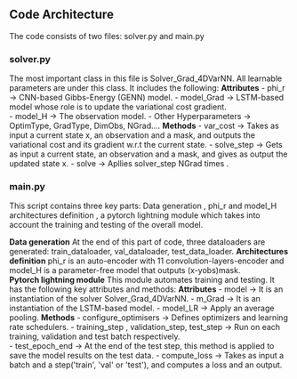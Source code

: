 ## Code Architecture 
The code consists of two files: solver.py and main.py 
### solver.py
The most important class in this file is Solver_Grad_4DVarNN. All learnable parameters are under this class. It includes the following:
**Attributes**
    - phi_r -> CNN-based Gibbs-Energy (GENN) model.
    - model_Grad -> LSTM-based model whose role is to update the variational cost gradient.   
    - model_H -> The observation model. 
    - Other Hyperparameters -> OptimType, GradType, DimObs, NGrad....
**Methods**
    - var_cost -> Takes as input a current state x, an observation and a mask, and outputs the variational cost and its gradient w.r.t
    the current state.
    - solve_step -> Gets as input a current state, an observation and a mask, and gives as output the updated state x. 
    - solve -> Apllies solver_step NGrad times .

### main.py
This script contains three key parts: Data generation , phi_r and model_H architectures definition , a pytorch lightning module which takes into account the training and testing of the overall model. 

**Data generation**
At the end of this part of code, three dataloaders are generated: train_dataloader, val_dataloader, test_data_loader. 
**Architectures definition**
phi_r is an auto-encoder with 11 convolution-layers-encoder and model_H is a parameter-free model that outputs (x-yobs)mask.  
**Pytorch lightning module** 
This module automates training and testing. It has the following key attributes and methods: 
    **Attributes**
    - model -> It is an instantiation of the solver Solver_Grad_4DVarNN. 
    - m_Grad -> It is an instantiation of the LSTM-based model.
    - model_LR -> Apply an average pooling.
    **Methods**
    - configure_optimisers -> Defines optimizers and  learning rate schedulers.
    - training_step , validation_step, test_step -> Run on each training, validation and test batch respectively.  
    - test_epoch_end -> At the end of the test step, this method is applied to save the model results on the test data.
    - compute_loss -> Takes as input a batch and a step('train', 'val' or 'test'), and computes a loss and an output. 
